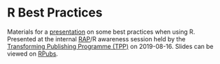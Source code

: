 # R Best Practices

Materials for a [presentation](https://www.youtube.com/watch?v=j14tVgKd2Ok&feature=youtu.be) on some best practices when using R. Presented at the internal [RAP](https://www.isdscotland.org/About-ISD/Methodologies/_docs/Reproducible_Analytical_Pipelines_paper_v1.4.pdf)/R awareness session held by the [Transforming Publishing Programme (TPP)](https://www.isdscotland.org/Products-and-Services/Transforming-Publishing-Programme/) on 2019-08-16. Slides can be viewed on [RPubs](https://rpubs.com/jackhannah95/r-best-practices).
